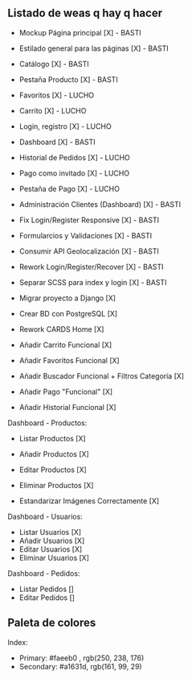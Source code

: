 ## Listado de weas q hay q hacer ##

- Mockup Página principal [X] - BASTI
- Estilado general para las páginas [X] - BASTI
- Catálogo [X] - BASTI
- Pestaña Producto [X] - BASTI
- Favoritos [X] - LUCHO
- Carrito [X] - LUCHO
- Login, registro [X] - LUCHO
- Dashboard [X] - BASTI
- Historial de Pedidos [X] - LUCHO 
- Pago como invitado [X] - LUCHO
- Pestaña de Pago [X] - LUCHO
- Administración Clientes (Dashboard)  [X] - BASTI

- Fix Login/Register Responsive [X] - BASTI
- Formularcios y Validaciones [X] - BASTI
- Consumir API Geolocalización [X] - BASTI

- Rework Login/Register/Recover [X] - BASTI
- Separar SCSS para index y login [X] - BASTI

- Migrar proyecto a Django [X]
- Crear BD con PostgreSQL [X]

- Rework CARDS Home [X]
- Añadir Carrito Funcional [X]
- Añadir Favoritos Funcional [X]

- Añadir Buscador Funcional + Filtros Categoría [X]

- Añadir Pago "Funcional" [X]

- Añadir Historial Funcional [X]

Dashboard - Productos:

- Listar Productos [X]
- Añadir Productos [X]
- Editar Productos [X]
- Eliminar Productos [X] 

- Estandarizar Imágenes Correctamente [X]

Dashboard - Usuarios:

- Listar Usuarios [X]
- Añadir Usuarios [X]
- Editar Usuarios [X]
- Eliminar Usuarios [X]

Dashboard - Pedidos:

- Listar Pedidos []
- Editar Pedidos []

## Paleta de colores ##

Index:
- Primary: #faeeb0 , rgb(250, 238, 176)
- Secondary: #a1631d, rgb(161, 99, 29)
